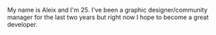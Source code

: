 My name is Aleix and I'm 25. I've been a graphic designer/community manager for the last two years but right now I hope to become a great developer.


